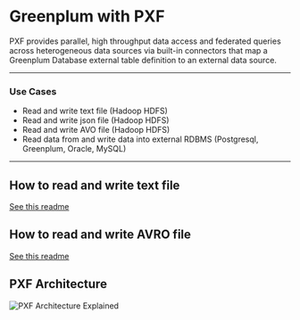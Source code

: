 # Greenplum with PXF

PXF provides parallel, high throughput data access and federated queries across heterogeneous data sources via built-in connectors that map a Greenplum Database external table definition to an external data source.

---

### Use Cases

- Read and write text file (Hadoop HDFS)
- Read and write json file (Hadoop HDFS)
- Read and write AVO file (Hadoop HDFS)
- Read data from and write data into external RDBMS
 (Postgresql, Greenplum, Oracle, MySQL)
---

## How to read and write text file
[See this readme](https://github.com/kongyew/greenplum-pxf-examples/blob/master/usecase1/README.MD)

## How to read and write AVRO file
[See this readme](https://github.com/kongyew/greenplum-pxf-examples/blob/master/usecase1/README.MD)


## PXF Architecture
![PXF Architecture Explained](https://gpdb.docs.pivotal.io/5140/pxf/graphics/pxfarch.png)
